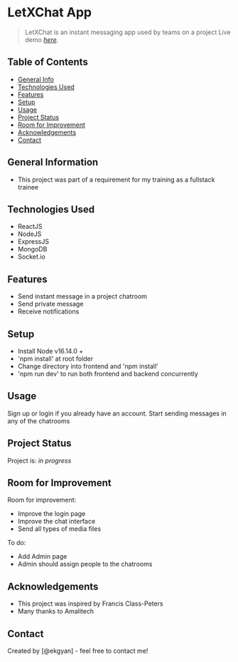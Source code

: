 # LetXChat App
> LetXChat is an instant messaging app used by teams on a project 
> Live demo [_here_](https://letxchatapp.herokuapp.com/). 
## Table of Contents
* [General Info](#general-information)
* [Technologies Used](#technologies-used)
* [Features](#features)
* [Setup](#setup)
* [Usage](#usage)
* [Project Status](#project-status)
* [Room for Improvement](#room-for-improvement)
* [Acknowledgements](#acknowledgements)
* [Contact](#contact)
<!-- * [License](#license) -->


## General Information
- This project was part of a requirement for my training as a fullstack trainee
<!-- You don't have to answer all the questions - just the ones relevant to your project. -->


## Technologies Used
- ReactJS
- NodeJS
- ExpressJS
- MongoDB
- Socket.io


## Features
- Send instant message in a project chatroom
- Send private message
- Receive notifications



## Setup
- Install Node v16.14.0 +
- 'npm install' at root folder
- Change directory into frontend and 'npm install'
- 'npm run dev' to run both frontend and backend concurrently


## Usage
Sign up or login if you already have an account. Start sending messages in any of the chatrooms


## Project Status
Project is: _in progress_ 


## Room for Improvement

Room for improvement:
- Improve the login page
- Improve the chat interface
- Send all types of media files

To do:
- Add Admin page
- Admin should assign people to the chatrooms


## Acknowledgements
- This project was inspired by Francis Class-Peters
- Many thanks to Amalitech


## Contact
Created by [@ekgyan] - feel free to contact me!


<!-- Optional -->
<!-- ## License -->
<!-- This project is open source and available under the [... License](). -->

<!-- You don't have to include all sections - just the one's relevant to your project -->
